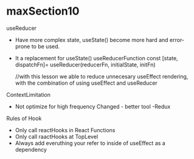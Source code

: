 # maxSection10

useReducer

- Have more complex state, useState() become more hard and error-prone to be used.
- It a replacement for useState()
  useReducerFunction
  const [state, dispatchFn]= useReducer(reducerFn, initialState, initFn)

  //with this lesson we able to reduce unnecesary useEffect rendering, with the combination of using useEffect and useReducer

ContextLimitation

- Not optimize for high frequency Changed - better tool -Redux

Rules of Hook

- Only call reactHooks in React Functions
- Only call raactHooks at TopLevel
- Always add everuthing your refer to inside of useEffect as a dependency
